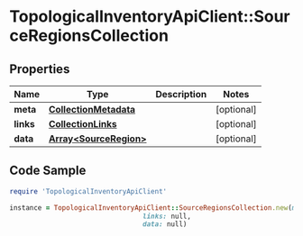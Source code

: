 # TopologicalInventoryApiClient::SourceRegionsCollection

## Properties

Name | Type | Description | Notes
------------ | ------------- | ------------- | -------------
**meta** | [**CollectionMetadata**](CollectionMetadata.md) |  | [optional] 
**links** | [**CollectionLinks**](CollectionLinks.md) |  | [optional] 
**data** | [**Array&lt;SourceRegion&gt;**](SourceRegion.md) |  | [optional] 

## Code Sample

```ruby
require 'TopologicalInventoryApiClient'

instance = TopologicalInventoryApiClient::SourceRegionsCollection.new(meta: null,
                                 links: null,
                                 data: null)
```


